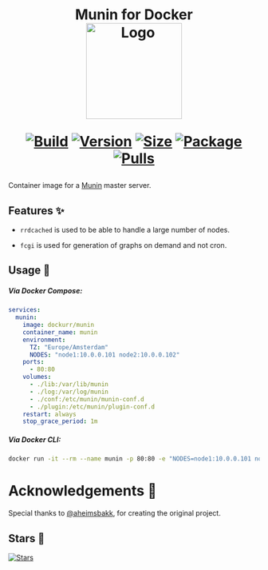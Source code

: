 <h1 align="center">Munin for Docker<br />
<div align="center">
<a href="https://github.com/dockur/munin"><img src="https://raw.githubusercontent.com/dockur/munin/master/.github/logo.jpg" title="Logo" style="max-width:100%;" width="192" /></a>
</div>
<div align="center">

[![Build]][build_url]
[![Version]][tag_url]
[![Size]][tag_url]
[![Package]][pkg_url]
[![Pulls]][hub_url]

</div></h1>

Container image for a [Munin](https://munin-monitoring.org/) master server.

## Features ✨

* `rrdcached` is used to be able to handle a large number of nodes.

* `fcgi` is used for generation of graphs on demand and not cron.

## Usage  🐳

##### Via Docker Compose:

```yaml
services:
  munin:
    image: dockurr/munin
    container_name: munin
    environment:
      TZ: "Europe/Amsterdam"
      NODES: "node1:10.0.0.101 node2:10.0.0.102"
    ports:
      - 80:80
    volumes:
      - ./lib:/var/lib/munin
      - ./log:/var/log/munin
      - ./conf:/etc/munin/munin-conf.d
      - ./plugin:/etc/munin/plugin-conf.d
    restart: always
    stop_grace_period: 1m
```

##### Via Docker CLI:

```bash
docker run -it --rm --name munin -p 80:80 -e "NODES=node1:10.0.0.101 node2:10.0.0.102" --stop-timeout 60 docker.io/dockurr/munin
```

 # Acknowledgements 🙏
 
Special thanks to [@aheimsbakk](https://github.com/aheimsbakk), for creating the original project.

## Stars 🌟
[![Stars](https://starchart.cc/dockur/munin.svg?variant=adaptive)](https://starchart.cc/dockur/munin)

[build_url]: https://github.com/dockur/munin/
[hub_url]: https://hub.docker.com/r/dockurr/munin
[tag_url]: https://hub.docker.com/r/dockurr/munin/tags
[pkg_url]: https://github.com/dockur/munin/pkgs/container/munin

[Build]: https://github.com/dockur/munin/actions/workflows/build.yml/badge.svg
[Size]: https://img.shields.io/docker/image-size/dockurr/munin/latest?color=066da5&label=size
[Pulls]: https://img.shields.io/docker/pulls/dockurr/munin.svg?style=flat&label=pulls&logo=docker
[Version]: https://img.shields.io/docker/v/dockurr/munin/latest?arch=amd64&sort=semver&color=066da5
[Package]:https://img.shields.io/badge/dynamic/json?url=https%3A%2F%2Fipitio.github.io%2Fbackage%2Fdockur%2Fmunin%2Fmunin.json&query=%24.downloads&logo=github&style=flat&color=066da5&label=pulls
